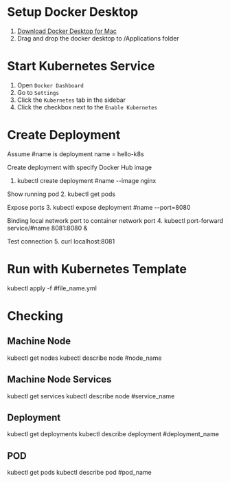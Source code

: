 # Setup Docker Desktop
1. [Download Docker Desktop for Mac](https://docs.docker.com/desktop/install/mac-install/)
2. Drag and drop the docker desktop to /Applications folder

# Start Kubernetes Service
1. Open `Docker Dashboard`
2. Go to `Settings`
3. Click the `Kubernetes` tab in the sidebar
4. Click the checkbox next to the `Enable Kubernetes`

# Create Deployment
Assume #name is deployment name = hello-k8s

Create deployment with specify Docker Hub image
1. kubectl create deployment #name --image nginx

Show running pod
2. kubectl get pods

Expose ports
3. kubectl expose deployment #name --port=8080

Binding local network port to container network port
4. kubectl port-forward service/#name 8081:8080 &

Test connection
5. curl localhost:8081

# Run with Kubernetes Template
kubectl apply -f #file_name.yml

# Checking
## Machine Node
kubectl get nodes
kubectl describe node #node_name

## Machine Node Services
kubectl get services
kubectl describe node #service_name

## Deployment
kubectl get deployments
kubectl describe deployment #deployment_name

## POD
kubectl get pods
kubectl describe pod #pod_name
